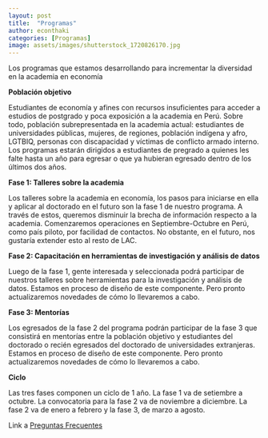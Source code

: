 ```yaml
---
layout: post
title:  "Programas"
author: econthaki
categories: [Programas]
image: assets/images/shutterstock_1720826170.jpg
---
```


Los programas que estamos desarrollando para incrementar la diversidad en la academia en economía

**Población objetivo**

Estudiantes de economía y afines con recursos insuficientes para acceder a estudios de postgrado y poca exposición a la academia en Perú. Sobre todo, población subrepresentada en la academia actual: estudiantes de universidades públicas, mujeres, de regiones, población indígena y afro, LGTBIQ, personas con discapacidad y víctimas de conflicto armado interno. Los programas estarán dirigidos a estudiantes de pregrado a quienes les falte hasta un año para egresar o que ya hubieran egresado dentro de los últimos dos años.

**Fase 1: Talleres sobre la academia**

Los talleres sobre la academia en economía, los pasos para iniciarse en ella y aplicar al doctorado en el futuro son la fase 1 de nuestro programa. A través de estos, queremos disminuir la brecha de información respecto a la academia. Comenzaremos operaciones en Septiembre-Octubre en Perú, como país piloto, por facilidad de contactos. No obstante, en el futuro, nos gustaría extender esto al resto de LAC.

**Fase 2: Capacitación en herramientas de investigación y análisis de datos**

Luego de la fase 1, gente interesada y seleccionada podrá participar de nuestros talleres sobre herramientas para la investigación y análisis de datos. Estamos en proceso de diseño de este componente. Pero pronto actualizaremos novedades de cómo lo llevaremos a cabo.

**Fase 3: Mentorías**

Los egresados de la fase 2 del programa podrán participar de la fase 3 que consistirá en mentorías entre la población objetivo y estudiantes del doctorado o recién egresados del doctorado de universidades extranjeras. Estamos en proceso de diseño de este componente. Pero pronto actualizaremos novedades de cómo lo llevaremos a cabo.

**Ciclo**

Las tres fases componen un ciclo de 1 año. La fase 1 va de setiembre a octubre. La convocatoria para la fase 2 va de noviembre a diciembre. La fase 2 va de enero a febrero y la fase 3, de marzo a agosto.

Link a  [Preguntas Frecuentes][pregfreq-link]

[pregfreq-link]:   https://econthaki.github.io/recursos/2021/01/06/pregfreq.html

